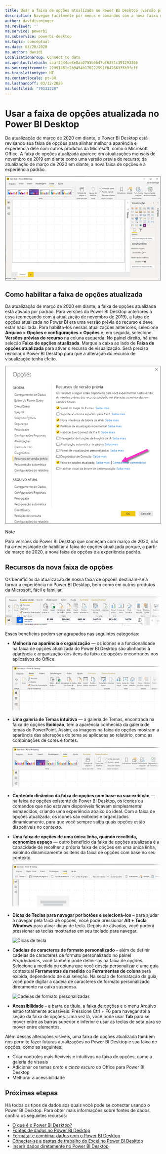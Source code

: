 ```yaml
---
title: Usar a faixa de opções atualizada no Power BI Desktop (versão prévia)
description: Navegue facilmente por menus e comandos com a nova faixa de opções no Power BI Desktop
author: davidiseminger
ms.reviewer: ''
ms.service: powerbi
ms.subservice: powerbi-desktop
ms.topic: conceptual
ms.date: 03/20/2020
ms.author: davidi
LocalizationGroup: Connect to data
ms.openlocfilehash: cbaf3244ce8e8aa2755b6b47bf6381c191293306
ms.sourcegitcommit: 22991861c2b9454b170222591f64266335b9fcff
ms.translationtype: HT
ms.contentlocale: pt-BR
ms.lasthandoff: 03/12/2020
ms.locfileid: "79133228"
---
```

# <a name="use-the-updated-ribbon-in-power-bi-desktop"></a>Usar a faixa de opções atualizada no Power BI Desktop

Da atualização de março de 2020 em diante, o Power BI Desktop está revisando sua faixa de opções para alinhar melhor a aparência e experiência dele com outros produtos da Microsoft, como o Microsoft Office. A faixa de opções atualizada aparece em atualizações mensais de novembro de 2019 em diante como uma versão prévia do recurso; da atualização de março de 2020 em diante, a nova faixa de opções é a experiência padrão.

![Nova faixa de opções no Power BI Desktop](media/desktop-ribbon/desktop-ribbon-02.png)

## <a name="how-to-enable-the-updated-ribbon"></a>Como habilitar a faixa de opções atualizada

Da atualização de março de 2020 em diante, a faixa de opções atualizada está ativada por padrão. Para versões do Power BI Desktop anteriores a essa (começando com a atualização de novembro de 2019), a faixa de opções atualizada no Power BI era uma versão prévia do recurso e deve estar habilitada. Para habilitá-los nessas atualizações anteriores, selecione **Arquivo > Opções e configurações > Opções** e, em seguida, selecione **Versões prévias do recurso** na coluna esquerda. No painel direito, há uma seleção **Faixa de opções atualizada**. Marque a caixa ao lado de **Faixa de opções atualizada** para ativar o recurso de visualização. Será preciso reiniciar o Power BI Desktop para que a alteração do recurso de visualização tenha efeito.

![A opção de faixa de opções atualizada para o Power BI Desktop](media/desktop-ribbon/desktop-ribbon-01.png)

> [!NOTE]
> Para versões do Power BI Desktop que começam com março de 2020, não há a necessidade de habilitar a faixa de opções atualizada porque, a partir de março de 2020, a nova faixa de opções é a experiência padrão.

## <a name="features-of-the-new-ribbon"></a>Recursos da nova faixa de opções

Os benefícios da atualização de nossa faixa de opções destinam-se a tornar a experiência no Power BI Desktop, bem como em outros produtos da Microsoft, fácil e familiar. 

![Nova faixa de opções no Power BI Desktop](media/desktop-ribbon/desktop-ribbon-03.png)

Esses benefícios podem ser agrupados nas seguintes categorias:

* **Melhoria na aparência e organização** — os ícones e a funcionalidade na faixa de opções atualizada do Power BI Desktop são alinhados à aparência e organização dos itens da faixa de opções encontrados nos aplicativos do Office.

    ![Aparência aprimorada](media/desktop-ribbon/desktop-ribbon-04.png)

* **Uma galeria de Temas intuitiva** — a galeria de Temas, encontrada na faixa de opções **Exibição**, tem a aparência conhecida da galeria de temas do PowerPoint. Assim, as imagens na faixa de opções mostram a aparência das alterações do tema se aplicadas ao relatório, como as combinações de cores e fontes. 

    ![Melhores temas](media/desktop-ribbon/desktop-ribbon-05.png)

* **Conteúdo dinâmico da faixa de opções com base na sua exibição** — na faixa de opções existente do Power BI Desktop, os ícones ou comandos que não estavam disponíveis ficavam simplesmente esmaecidos, criando uma experiência abaixo do ideal. Com a faixa de opções atualizada, os ícones são exibidos e organizados dinamicamente, para que você sempre saiba quais opções estão disponíveis no contexto.

* **Uma faixa de opções de uma única linha, quando recolhida, economiza espaço** — outro benefício da faixa de opções atualizada é a capacidade de recolher a própria faixa de opções em uma única linha, exibindo dinamicamente os itens da faixa de opções com base no seu contexto. 

    ![Faixa de opções recolhida](media/desktop-ribbon/desktop-ribbon-06.png)

* **Dicas de Teclas para navegar por botões e selecioná-los** – para ajudar a navegar pela faixa de opções, você pode pressionar **Alt + Tecla Windows** para ativar dicas de tecla. Depois de ativadas, você poderá pressionar as teclas mostradas em seu teclado para navegar.

    ![Dicas de tecla](media/desktop-ribbon/desktop-ribbon-07.png)

* **Cadeias de caracteres de formato personalizado** – além de definir cadeias de caracteres de formato personalizado no painel *Propriedades*, você também pode defini-las na faixa de opções. Selecione a medida ou coluna que você deseja personalizar e uma guia contextual **Ferramentas de medida** ou **Ferramentas de coluna** será exibida, dependendo de sua seleção. Na seção de formatação da guia, você pode digitar a cadeia de caracteres de formato personalizado diretamente na caixa suspensa.

    ![Cadeias de formato personalizadas](media/desktop-ribbon/desktop-ribbon-08.png)

* **Acessibilidade** – a barra de título, a faixa de opções e o menu Arquivo estão totalmente acessíveis. Pressione Ctrl + F6 para navegar até a seção da faixa de opções. Uma vez lá, você pode usar **Tab** para se mover entre as barras superior e inferior e usar as teclas de seta para se mover entre elementos.


Além dessas alterações visíveis, uma faixa de opções atualizada também nos permite fazer futuras atualizações no Power BI Desktop e sua faixa de opções, como as seguintes:

* Criar controles mais flexíveis e intuitivos na faixa de opções, como a galeria de visuais
* Adicionar os temas *preto* e *cinza escuro* do Office para Power BI Desktop
* Melhorar a acessibilidade


## <a name="next-steps"></a>Próximas etapas
Há todos os tipos de dados aos quais você pode se conectar usando o Power BI Desktop. Para obter mais informações sobre fontes de dados, confira os seguintes recursos:

* [O que é o Power BI Desktop?](desktop-what-is-desktop.md)
* [Fontes de dados no Power BI Desktop](desktop-data-sources.md)
* [Formatar e combinar dados com o Power BI Desktop](desktop-shape-and-combine-data.md)
* [Conectar-se a pastas de trabalho do Excel no Power BI Desktop](desktop-connect-excel.md)   
* [Inserir dados diretamente no Power BI Desktop](desktop-enter-data-directly-into-desktop.md)   

